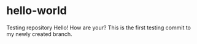 # hello-world
Testing repository
Hello! How are your? This is the first testing commit to my newly created branch.
